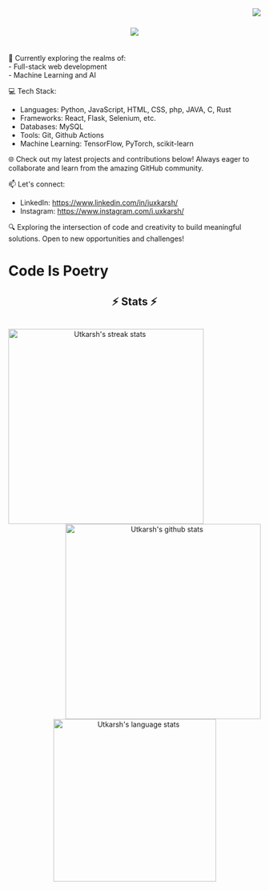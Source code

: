 <img align= "right" src ="https://komarev.com/ghpvc/?username=UtkarshKumar0906">

<h1 align="center">
  <a href="https://git.io/typing-svg">
    <img src="https://readme-typing-svg.herokuapp.com/?lines=Hi+There!+👋;+My+name+is+Utkarsh!+🦁;+Nice+to+see+you+here!+🤗&center=true&size=30">
  </a>
</h1>

<br>
<div>
  🚀 Currently exploring the realms of:<br>
  - Full-stack web development <br>
  - Machine Learning and AI<br>

💻 Tech Stack:
  - Languages: Python, JavaScript, HTML, CSS, php, JAVA, C, Rust
  - Frameworks: React, Flask, Selenium, etc.
  - Databases: MySQL
  - Tools: Git, Github Actions
  - Machine Learning: TensorFlow, PyTorch, scikit-learn

🌐 Check out my latest projects and contributions below! Always eager to collaborate and learn from the amazing GitHub community.

📫 Let's connect:
  - LinkedIn: https://www.linkedin.com/in/iuxkarsh/
  - Instagram: https://www.instagram.com/i.uxkarsh/

🔍 Exploring the intersection of code and creativity to build meaningful solutions. Open to new opportunities and challenges!

# Code Is Poetry
</div>

  <!-- stats -->
<h2 align="center">⚡ Stats ⚡</h2>
<br />
<!-- first row -->
  <div align=center>
  <!-- streak stats -->
    <a href="https://github.com/denvercoder1/github-readme-streak-stats" title="Go to Source">
      <picture>
        <source media="(prefers-color-scheme: dark)" srcset="https://github-readme-streak-stats.herokuapp.com/?user=UtkarshKumar0906&theme=react&hide_border=true" />
        <source media="(prefers-color-scheme: light), (prefers-color-scheme: no-preference)" srcset="https://github-readme-streak-stats.herokuapp.com/?user=UtkarshKumar0906&theme=default&border=61dafb" />
        <img align="left" width=390 src="https://github-readme-streak-stats.herokuapp.com/?user=sanidhyy&theme=default&border=61dafb" alt="Utkarsh's streak stats" />
      </picture>
    </a>
<!-- github stats -->
  <a href="https://github.com/anuraghazra/github-readme-stats" title="Go to Source">
    <picture>
        <source media="(prefers-color-scheme: dark)" srcset="https://github-readme-stats.vercel.app/apiusername=UtkarshKumar0906&show_icons=true&theme=react&hide_border=true" />
        <source media="(prefers-color-scheme: light), (prefers-color-scheme: no-preference)" srcset="https://github-readme-stats.vercel.app/api?username=UtkarshKumar0906&show_icons=true&theme=default&border_color=61dafb" />
        <img align="right" width=390 src="https://github-readme-stats.vercel.app/api?username=sUtkarshKumar0906&show_icons=true&theme=default&border_color=61dafb" alt="Utkarsh's github stats" />
      </picture>
    </a>
  </div>
  <!-- space -->
  <br /><br /><br /><br /><br /><br /><br /><br /><br />
  <!-- second row -->
  <div align=center>
  <!-- language stats -->
    <a href="https://github.com/anuraghazra/github-readme-stats" title="Go to Source">
      <picture>
        <source media="(prefers-color-scheme: dark)" srcset="https://github-readme-stats.vercel.app/api/top-langs/?username=UtkarshKumar0906&langs_count=8&theme=react&layout=compact&border_color=61dafb&hide_border=true" />
        <source media="(prefers-color-scheme: light), (prefers-color-scheme: no-preference)" srcset="https://github-readme-stats.vercel.app/api/top-langs/?username=UtkarshKumar0906&langs_count=8&layout=compact&border_color=61dafb" />
        <img align="center" width=325 src="https://github-readme-stats.vercel.app/api/top-langs/?username=UtkarshKumar0906&langs_count=8&layout=compact&border_color=61dafb" alt="Utkarsh's language stats" />
      </picture>
    </a>
  </div>
  <!-- spaces -->
  <br />
  <br />
  <br />

<!--
**UtkarshKumar0906/UtkarshKumar0906** is a ✨ _special_ ✨ repository because its `README.md` (this file) appears on your GitHub profile.

Here are some ideas to get you started:

- 🔭 I’m currently working on ...
- 🌱 I’m currently learning ...
- 👯 I’m looking to collaborate on ...
- 🤔 I’m looking for help with ...
- 💬 Ask me about ...
- 📫 How to reach me: ...
- 😄 Pronouns: ...
- ⚡ Fun fact: ...
-->
